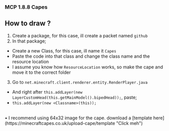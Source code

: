 ### MCP 1.8.8 Capes
## How to draw ?

1. Create a package, for this case, ill create a packet named ```github``` <br>
2. In that package; <br>
 - Create a new Class, for this case, ill name it ```Capes``` <br>
 - Paste the code into that class and change the class name and the resource location <br>
 - I assume you know how ```ResourceLocation``` works, so make the cape and move it to the correct folder <br>
3. Go to ```net.minecraft.client.renderer.entity.RenderPlayer.java``` <br>
 - And right after ```this.addLayer(new LayerCustomHead(this.getMainModel().bipedHead));```, paste; <br>
  - ```this.addLayer(new <Classname>(this));``` <br>
 <br>
• I recommend using 64x32 image for the cape. download a [template here](https://minecraftcapes.co.uk/upload-cape/template "Click meh")
